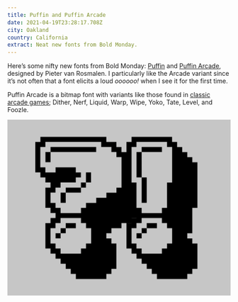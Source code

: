 ```yaml
---
title: Puffin and Puffin Arcade
date: 2021-04-19T23:28:17.708Z
city: Oakland
country: California
extract: Neat new fonts from Bold Monday.
---
```

Here’s some nifty new fonts from Bold Monday: [Puffin](https://boldmonday.com/typeface/puffin/) and [Puffin Arcade](https://www.boldmonday.com/typefaces/puffin-arcade/), designed by Pieter van Rosmalen. I particularly like the Arcade variant since it’s not often that a font elicits a loud _oooooo!_ when I see it for the first time. 

Puffin Arcade is a bitmap font with variants like those found in [classic arcade games](https://readonlymemory.vg/shop/book/arcade-game-typography/); Dither, Nerf, Liquid, Warp, Wipe, Yoko, Tate, Level, and Foozle. 

![An example of the Puffin Arcade font](uploads/8000x1234.puffinarcade_inuse_10.png)